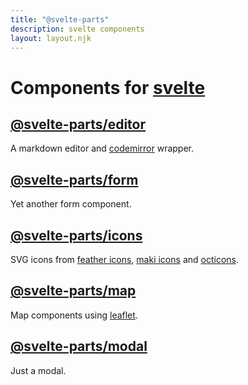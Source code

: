 ```yaml
---
title: "@svelte-parts"
description: svelte components
layout: layout.njk
---
```


# Components for [svelte](https://svelte.dev/)

## [@svelte-parts/editor](/editor)

A markdown editor and [codemirror](https://codemirror.net/) wrapper.

## [@svelte-parts/form](/form)

Yet another form component.

## [@svelte-parts/icons](/icons)

SVG icons from [feather icons](https://feathericons.com/), [maki icons](https://labs.mapbox.com/maki-icons/) and [octicons](https://primer.style/octicons/).

## [@svelte-parts/map](/map)

Map components using [leaflet](https://leafletjs.com/).

## [@svelte-parts/modal](/modal)

Just a modal.